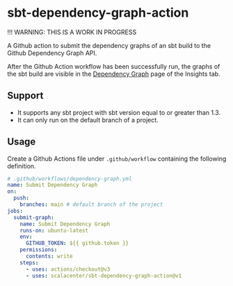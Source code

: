# sbt-dependency-graph-action

!!! WARNING: THIS IS A WORK IN PROGRESS 

A Github action to submit the dependency graphs of an sbt build to the Github Dependency Graph API.

After the Github Action workflow has been successfully run, the graphs of the sbt build are visible in the [Dependency Graph](https://docs.github.com/en/code-security/supply-chain-security/understanding-your-software-supply-chain/exploring-the-dependencies-of-a-repository) page of the Insights tab.

## Support

- It supports any sbt project with sbt version equal to or greater than 1.3.
- It can only run on the default branch of a project.

## Usage

Create a Github Actions file under `.github/workflow` containing the following definition.

```yml
# .github/workflows/dependency-graph.yml
name: Submit Dependency Graph
on:
  push:
    branches: main # default branch of the project
jobs:
  submit-graph:
    name: Submit Dependency Graph
    runs-on: ubuntu-latest
    env:
      GITHUB_TOKEN: ${{ github.token }}
    permissions:
      contents: write
    steps:
      - uses: actions/checkout@v3
      - uses: scalacenter/sbt-dependency-graph-action@v1
```
